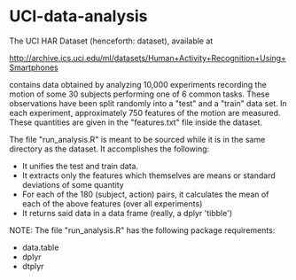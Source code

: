 # UCI-data-analysis

The UCI HAR Dataset (henceforth: dataset), available at 

http://archive.ics.uci.edu/ml/datasets/Human+Activity+Recognition+Using+Smartphones

contains data obtained by analyzing 10,000 experiments recording the motion of some 30 subjects performing one of 6 common tasks. These observations have been split randomly into a "test" and a "train" data set. 
In each experiment, approximately 750 features of the motion are measured. These quantities are given in the "features.txt" file inside the dataset. 

The file "run_analysis.R" is meant to be sourced while it is in the same directory as the dataset. It accomplishes the following:

- It unifies the test and train data.
- It extracts only the features which themselves are means or standard deviations of some quantity
- For each of the 180 (subject, action) pairs, it calculates the mean of each of the above features (over all experiments)
- It returns said data in a data frame (really, a dplyr 'tibble')

NOTE: The file "run_analysis.R" has the following package requirements:

- data.table
- dplyr
- dtplyr


